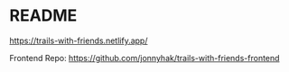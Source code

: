# README

https://trails-with-friends.netlify.app/


Frontend Repo: https://github.com/jonnyhak/trails-with-friends-frontend
